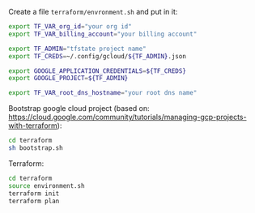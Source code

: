 Create a file `terraform/envronment.sh` and put in it:

```sh
export TF_VAR_org_id="your org id"
export TF_VAR_billing_account="your billing account"

export TF_ADMIN="tfstate project name"
export TF_CREDS=~/.config/gcloud/${TF_ADMIN}.json

export GOOGLE_APPLICATION_CREDENTIALS=${TF_CREDS}
export GOOGLE_PROJECT=${TF_ADMIN}

export TF_VAR_root_dns_hostname="your root dns name"
```

Bootstrap google cloud project (based on: https://cloud.google.com/community/tutorials/managing-gcp-projects-with-terraform):

```sh
cd terraform
sh bootstrap.sh
```

Terraform:

```sh
cd terraform
source environment.sh
terraform init
terraform plan
```